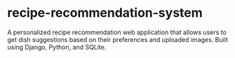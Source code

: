 # recipe-recommendation-system
A personalized recipe recommendation web application that allows users to get dish suggestions based on their preferences and uploaded images. Built using Django, Python, and SQLite.
